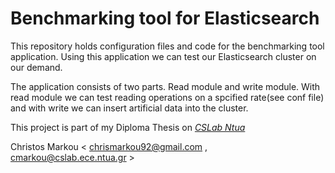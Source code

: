 # Benchmarking tool for Elasticsearch

This repository holds configuration files and code for the benchmarking tool application. Using this application we can test our Elasticsearch cluster on our demand.

The application consists of two parts. Read module and write module. With read module we can test reading operations on a spcified rate(see conf file) and with write we can insert artificial data into the cluster.
 

This project is part of my Diploma Thesis on [*CSLab Ntua*](http://www.cslab.ece.ntua.gr/)

Christos Markou  < chrismarkou92@gmail.com , cmarkou@cslab.ece.ntua.gr > 
